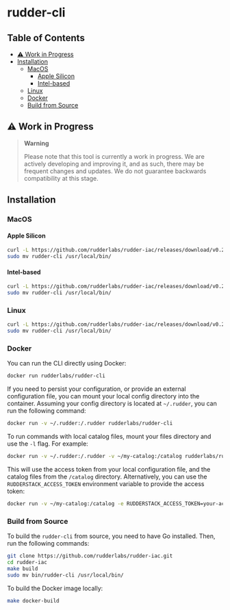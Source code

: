 # rudder-cli

## Table of Contents

- [⚠️ Work in Progress](#️-work-in-progress)
- [Installation](#installation)
  - [MacOS](#macos)
    - [Apple Silicon](#apple-silicon)
    - [Intel-based](#intel-based)
  - [Linux](#linux)
  - [Docker](#docker)
  - [Build from Source](#build-from-source)

## ⚠️ Work in Progress

> **Warning**
>
> Please note that this tool is currently a work in progress. We are actively developing and improving it, and as such, there may be frequent changes and updates. We do not guarantee backwards compatibility at this stage.

## Installation

### MacOS

#### Apple Silicon

```sh
curl -L https://github.com/rudderlabs/rudder-iac/releases/download/v0.2.0/rudder-cli_Darwin_arm64.tar.gz | tar -xz rudder-cli
sudo mv rudder-cli /usr/local/bin/
```

#### Intel-based

```sh
curl -L https://github.com/rudderlabs/rudder-iac/releases/download/v0.2.0/rudder-cli_Darwin_x86_64.tar.gz | tar -xz rudder-cli
sudo mv rudder-cli /usr/local/bin/
```

### Linux

```sh
curl -L https://github.com/rudderlabs/rudder-iac/releases/download/v0.2.0/rudder-cli_Linux_x86_64.tar.gz | tar -xz rudder-cli
sudo mv rudder-cli /usr/local/bin/
```

### Docker

You can run the CLI directly using Docker:

```sh
docker run rudderlabs/rudder-cli
```

If you need to persist your configuration, or provide an external configuration file, you can mount your local config directory into the container. Assuming your config directory is located at `~/.rudder`, you can run the following command:

```sh
docker run -v ~/.rudder:/.rudder rudderlabs/rudder-cli
```

To run commands with local catalog files, mount your files directory and use the `-l` flag. For example:

```sh
docker run -v ~/.rudder:/.rudder -v ~/my-catalog:/catalog rudderlabs/rudder-cli tp apply --dry-run -l /catalog
```

This will use the access token from your local configuration file, and the catalog files from the `/catalog` directory. Alternatively, you can use the `RUDDERSTACK_ACCESS_TOKEN` environment variable to provide the access token:

```sh
docker run -v ~/my-catalog:/catalog -e RUDDERSTACK_ACCESS_TOKEN=your-access-token rudderlabs/rudder-cli tp apply --dry-run -l /catalog
```

### Build from Source

To build the `rudder-cli` from source, you need to have Go installed. Then, run the following commands:

```sh
git clone https://github.com/rudderlabs/rudder-iac.git
cd rudder-iac
make build
sudo mv bin/rudder-cli /usr/local/bin/
```

To build the Docker image locally:

```sh
make docker-build
```
